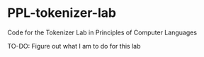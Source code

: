 # PPL-tokenizer-lab
Code for the Tokenizer Lab in Principles of Computer Languages

TO-DO:
    Figure out what I am to do for this lab
    